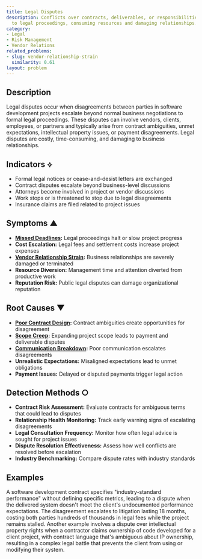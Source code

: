 ```yaml
---
title: Legal Disputes
description: Conflicts over contracts, deliverables, or responsibilities escalate
  to legal proceedings, consuming resources and damaging relationships.
category:
- Legal
- Risk Management
- Vendor Relations
related_problems:
- slug: vendor-relationship-strain
  similarity: 0.61
layout: problem
---
```


## Description

Legal disputes occur when disagreements between parties in software development projects escalate beyond normal business negotiations to formal legal proceedings. These disputes can involve vendors, clients, employees, or partners and typically arise from contract ambiguities, unmet expectations, intellectual property issues, or payment disagreements. Legal disputes are costly, time-consuming, and damaging to business relationships.

## Indicators ⟡

- Formal legal notices or cease-and-desist letters are exchanged
- Contract disputes escalate beyond business-level discussions
- Attorneys become involved in project or vendor discussions
- Work stops or is threatened to stop due to legal disagreements
- Insurance claims are filed related to project issues

## Symptoms ▲

- **[Missed Deadlines](missed-deadlines.md):** Legal proceedings halt or slow project progress
- **Cost Escalation:** Legal fees and settlement costs increase project expenses
- **[Vendor Relationship Strain](vendor-relationship-strain.md):** Business relationships are severely damaged or terminated
- **Resource Diversion:** Management time and attention diverted from productive work
- **Reputation Risk:** Public legal disputes can damage organizational reputation

## Root Causes ▼

- **[Poor Contract Design](poor-contract-design.md):** Contract ambiguities create opportunities for disagreement
- **[Scope Creep](scope-creep.md):** Expanding project scope leads to payment and deliverable disputes
- **[Communication Breakdown](communication-breakdown.md):** Poor communication escalates disagreements
- **Unrealistic Expectations:** Misaligned expectations lead to unmet obligations
- **Payment Issues:** Delayed or disputed payments trigger legal action

## Detection Methods ○

- **Contract Risk Assessment:** Evaluate contracts for ambiguous terms that could lead to disputes
- **Relationship Health Monitoring:** Track early warning signs of escalating disagreements
- **Legal Consultation Frequency:** Monitor how often legal advice is sought for project issues
- **Dispute Resolution Effectiveness:** Assess how well conflicts are resolved before escalation
- **Industry Benchmarking:** Compare dispute rates with industry standards

## Examples

A software development contract specifies "industry-standard performance" without defining specific metrics, leading to a dispute when the delivered system doesn't meet the client's undocumented performance expectations. The disagreement escalates to litigation lasting 18 months, costing both parties hundreds of thousands in legal fees while the project remains stalled. Another example involves a dispute over intellectual property rights when a contractor claims ownership of code developed for a client project, with contract language that's ambiguous about IP ownership, resulting in a complex legal battle that prevents the client from using or modifying their system.